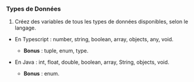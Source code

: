 
### Types de Données

  
1. Créez des variables de tous les types de données disponibles, selon le langage.

* En Typescript : number, string, boolean, array, objects, any, void.

	*  **Bonus** : tuple, enum, type.

* En Java : int, float, double, boolean, array, String, objects, void.

	*  **Bonus** : enum.